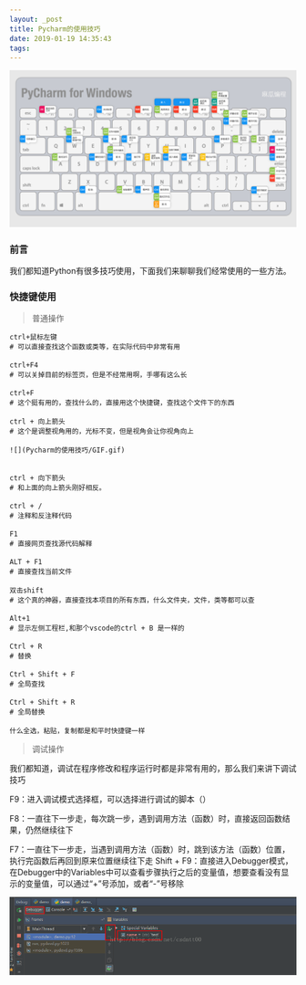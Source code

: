 ```yaml
---
layout: _post
title: Pycharm的使用技巧
date: 2019-01-19 14:35:43
tags:
---
```


![](Pycharm的使用技巧/1.jpg)


<!--more-->

### 前言
我们都知道Python有很多技巧使用，下面我们来聊聊我们经常使用的一些方法。


### 快捷键使用
> 普通操作
    
    ctrl+鼠标左键                  
    # 可以直接查找这个函数或类等，在实际代码中非常有用

    ctrl+F4
    # 可以关掉目前的标签页，但是不经常用啊，手哪有这么长

    ctrl+F
    # 这个挺有用的，查找什么的，直接用这个快捷键，查找这个文件下的东西

    ctrl + 向上箭头
    # 这个是调整视角用的，光标不变，但是视角会让你视角向上

    ![](Pycharm的使用技巧/GIF.gif)


    ctrl + 向下箭头
    # 和上面的向上箭头刚好相反。

    ctrl + /
    # 注释和反注释代码

    F1 
    # 直接网页查找源代码解释

    ALT + F1
    # 直接查找当前文件

    双击shift
    # 这个真的神器，直接查找本项目的所有东西，什么文件夹，文件，类等都可以查

    Alt+1 
    # 显示左侧工程栏,和那个vscode的ctrl + B 是一样的

    Ctrl + R            
    # 替换 

    Ctrl + Shift + F  
    # 全局查找 

    Ctrl + Shift + R  
    # 全局替换 

    什么全选，粘贴，复制都是和平时快捷键一样

> 调试操作

我们都知道，调试在程序修改和程序运行时都是非常有用的，那么我们来讲下调试技巧

F9：进入调试模式选择框，可以选择进行调试的脚本（）

F8：一直往下一步走，每次跳一步，遇到调用方法（函数）时，直接返回函数结果，仍然继续往下

F7：一直往下一步走，当遇到调用方法（函数）时，跳到该方法（函数）位置，执行完函数后再回到原来位置继续往下走
Shift + F9：直接进入Debugger模式，在Debugger中的Variables中可以查看步骤执行之后的变量值，想要查看没有显示的变量值，可以通过“+”号添加，或者“-”号移除

![](Pycharm的使用技巧/3.png)








